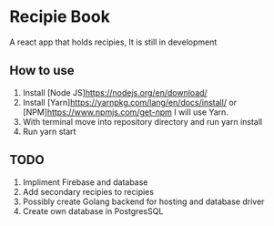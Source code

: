 # Recipie Book

A react app that holds recipies, It is still in development

## How to use

1. Install [Node JS]https://nodejs.org/en/download/
2. Install [Yarn]https://yarnpkg.com/lang/en/docs/install/ or [NPM]https://www.npmjs.com/get-npm I will use Yarn.
3. With terminal move into repository directory and run yarn install
4. Run yarn start

## TODO

1. Impliment Firebase and database
2. Add secondary recipies to recipies
3. Possibly create Golang backend for hosting and database driver
4. Create own database in PostgresSQL
